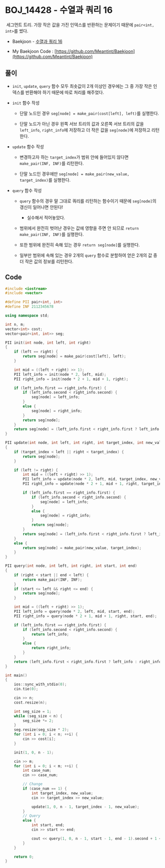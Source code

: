 # BOJ_14428 - 수열과 쿼리 16

&nbsp;세그먼트 트리. 가장 작은 값을 가진 인덱스를 반환하는 문제이기 때문에 `pair<int, int>`를 썼다.

- Baekjoon - [수열과 쿼리 16](https://www.acmicpc.net/problem/14428)

- My Baekjoon Code : [https://github.com/Meantint/Baekjoon](https://github.com/Meantint/Baekjoon)

## 풀이

- `init`, `update`, `query` 함수 모두 최솟값이 2개 이상인 경우에는 그 중 가장 작은 인덱스를 반환해야 하기 때문에 따로 처리를 해주었다.

- `init` 함수 작성

  - 단말 노드인 경우 `seg[node] = make_pair(cost[left], left)`를 실행한다.

  - 단말 노드가 아닌 경우 왼쪽 서브 트리의 값과 오른쪽 서브 트리의 값을 `left_info`, `right_info`에 저장하고 더 작은 값을 `seg[node]`에 저장하고 리턴한다.

- `update` 함수 작성

  - 변경하고자 하는 `target_index`가 범위 안에 들어있지 않다면 `make_pair(INF, INF)`를 리턴한다.

  - 단말 노드인 경우에만 `seg[node] = make_pair(new_value, target_index)`를 실행한다.

- `query` 함수 작성

  - `query` 함수의 경우 말 그대로 쿼리를 리턴하는 함수이기 때문에 `seg[node]`의 갱신이 일어나면 안된다!

    - 실수해서 적어놓았다.

  - 범위에서 완전히 벗어난 경우는 값에 영향을 주면 안 되므로 `return make_pair(INF, INF)`를 실행한다.

  - 또한 범위에 완전히 속해 있는 경우 `return seg[node]`를 실행한다.

  - 일부만 범위에 속해 있는 경우 2개의 `query` 함수로 분할하여 얻은 2개의 값 중 더 작은 값의 정보를 리턴한다.

## Code

```cpp
#include <iostream>
#include <vector>

#define PII pair<int, int>
#define INF 2112345678

using namespace std;

int n, m;
vector<int> cost;
vector<pair<int, int>> seg;

PII init(int node, int left, int right)
{
    if (left == right) {
        return seg[node] = make_pair(cost[left], left);
    }

    int mid = ((left + right) >> 1);
    PII left_info = init(node * 2, left, mid);
    PII right_info = init(node * 2 + 1, mid + 1, right);

    if (left_info.first == right_info.first) {
        if (left_info.second < right_info.second) {
            seg[node] = left_info;
        }
        else {
            seg[node] = right_info;
        }
        return seg[node];
    }
    return seg[node] = (left_info.first < right_info.first ? left_info : right_info);
}

PII update(int node, int left, int right, int target_index, int new_value)
{
    if (target_index < left || right < target_index) {
        return seg[node];
    }

    if (left != right) {
        int mid = ((left + right) >> 1);
        PII left_info = update(node * 2, left, mid, target_index, new_value);
        PII right_info = update(node * 2 + 1, mid + 1, right, target_index, new_value);

        if (left_info.first == right_info.first) {
            if (left_info.second < right_info.second) {
                seg[node] = left_info;
            }
            else {
                seg[node] = right_info;
            }
            return seg[node];
        }
        return seg[node] = (left_info.first < right_info.first ? left_info : right_info);
    }
    else {
        return seg[node] = make_pair(new_value, target_index);
    }
}

PII query(int node, int left, int right, int start, int end)
{
    if (right < start || end < left) {
        return make_pair(INF, INF);
    }
    if (start <= left && right <= end) {
        return seg[node];
    }

    int mid = ((left + right) >> 1);
    PII left_info = query(node * 2, left, mid, start, end);
    PII right_info = query(node * 2 + 1, mid + 1, right, start, end);

    if (left_info.first == right_info.first) {
        if (left_info.second < right_info.second) {
            return left_info;
        }
        else {
            return right_info;
        }
    }
    return (left_info.first < right_info.first ? left_info : right_info);
}

int main()
{
    ios::sync_with_stdio(0);
    cin.tie(0);

    cin >> n;
    cost.resize(n);

    int seg_size = 1;
    while (seg_size < n) {
        seg_size *= 2;
    }
    seg.resize(seg_size * 2);
    for (int i = 0; i < n; ++i) {
        cin >> cost[i];
    }

    init(1, 0, n - 1);

    cin >> m;
    for (int i = 0; i < m; ++i) {
        int case_num;
        cin >> case_num;

        // Change
        if (case_num == 1) {
            int target_index, new_value;
            cin >> target_index >> new_value;

            update(1, 0, n - 1, target_index - 1, new_value);
        }
        // Query
        else {
            int start, end;
            cin >> start >> end;

            cout << query(1, 0, n - 1, start - 1, end - 1).second + 1 << '\n';
        }
    }

    return 0;
}
```

